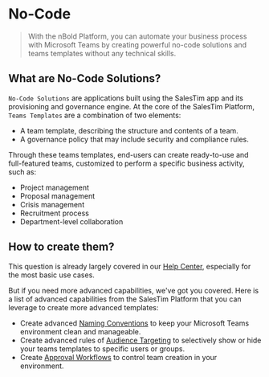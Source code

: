 # No-Code

> With the nBold Platform, you can automate your business process with Microsoft Teams by creating powerful no-code solutions and teams templates without any technical skills.

## What are No-Code Solutions?
`No-Code Solutions` are applications built using the SalesTim app and its provisioning and governance engine.
At the core of the SalesTim Platform, `Teams Templates` are a combination of two elements:
- A team template, describing the structure and contents of a team.
- A governance policy that may include security and compliance rules.

Through these teams templates, end-users can create ready-to-use and full-featured teams, customized to perform a specific business activity, such as:
- Project management
- Proposal management
- Crisis management
- Recruitment process
- Department-level collaboration

## How to create them?
This question is already largely covered in our [Help Center](https://help.salestim.com/collections/2021774-build-your-microsoft-teams-templates), especially for the most basic use cases.

But if you need more advanced capabilities, we've got you covered.
Here is a list of advanced capabilities from the SalesTim Platform that you can leverage to create more advanced templates:
- Create advanced [Naming Conventions](/nocode/naming-conventions.md) to keep your Microsoft Teams environment clean and manageable.
- Create advanced rules of [Audience Targeting](/nocode/audience-targeting.md) to selectively show or hide your teams templates to specific users or groups.
- Create [Approval Workflows](/nocode/approval.md) to control team creation in your environment.

<Classification label="public" />
